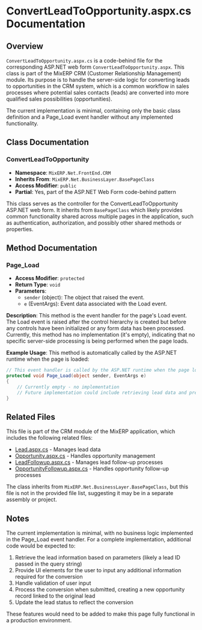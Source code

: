 # ConvertLeadToOpportunity.aspx.cs Documentation

## Overview
`ConvertLeadToOpportunity.aspx.cs` is a code-behind file for the corresponding ASP.NET web form `ConvertLeadToOpportunity.aspx`. This class is part of the MixERP CRM (Customer Relationship Management) module. Its purpose is to handle the server-side logic for converting leads to opportunities in the CRM system, which is a common workflow in sales processes where potential sales contacts (leads) are converted into more qualified sales possibilities (opportunities).

The current implementation is minimal, containing only the basic class definition and a Page_Load event handler without any implemented functionality.

## Class Documentation

### ConvertLeadToOpportunity
- **Namespace**: `MixERP.Net.FrontEnd.CRM`
- **Inherits From**: `MixERP.Net.BusinessLayer.BasePageClass`
- **Access Modifier**: `public`
- **Partial**: Yes, part of the ASP.NET Web Form code-behind pattern

This class serves as the controller for the ConvertLeadToOpportunity ASP.NET web form. It inherits from `BasePageClass` which likely provides common functionality shared across multiple pages in the application, such as authentication, authorization, and possibly other shared methods or properties.

## Method Documentation

### Page_Load
- **Access Modifier**: `protected`
- **Return Type**: `void`
- **Parameters**:
  - `sender` (object): The object that raised the event.
  - `e` (EventArgs): Event data associated with the Load event.

**Description**: This method is the event handler for the page's Load event. The Load event is raised after the control hierarchy is created but before any controls have been initialized or any form data has been processed. Currently, this method has no implementation (it's empty), indicating that no specific server-side processing is being performed when the page loads.

**Example Usage**:
This method is automatically called by the ASP.NET runtime when the page is loaded:

```csharp
// This event handler is called by the ASP.NET runtime when the page loads
protected void Page_Load(object sender, EventArgs e)
{
    // Currently empty - no implementation
    // Future implementation could include retrieving lead data and preparing the UI for conversion
}
```

## Related Files
This file is part of the CRM module of the MixERP application, which includes the following related files:
- [Lead.aspx.cs](Lead.aspx.cs.md) - Manages lead data
- [Opportunity.aspx.cs](Opportunity.aspx.cs.md) - Handles opportunity management
- [LeadFollowup.aspx.cs](LeadFollowup.aspx.cs.md) - Manages lead follow-up processes
- [OpportunityFollowup.aspx.cs](OpportunityFollowup.aspx.cs.md) - Handles opportunity follow-up processes

The class inherits from `MixERP.Net.BusinessLayer.BasePageClass`, but this file is not in the provided file list, suggesting it may be in a separate assembly or project.

## Notes
The current implementation is minimal, with no business logic implemented in the Page_Load event handler. For a complete implementation, additional code would be expected to:

1. Retrieve the lead information based on parameters (likely a lead ID passed in the query string)
2. Provide UI elements for the user to input any additional information required for the conversion
3. Handle validation of user input
4. Process the conversion when submitted, creating a new opportunity record linked to the original lead
5. Update the lead status to reflect the conversion

These features would need to be added to make this page fully functional in a production environment.